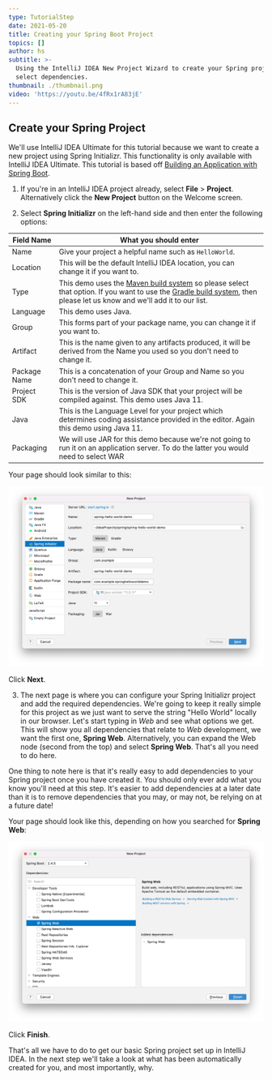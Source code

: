 ```yaml
---
type: TutorialStep
date: 2021-05-20
title: Creating your Spring Boot Project
topics: []
author: hs
subtitle: >-
  Using the IntelliJ IDEA New Project Wizard to create your Spring project and
  select dependencies.
thumbnail: ./thumbnail.png
video: 'https://youtu.be/4fRx1rA83jE'
---
```


## Create your Spring Project
We'll use IntelliJ IDEA Ultimate for this tutorial because we want to create a new project using Spring Initializr. This functionality is only available with IntelliJ IDEA Ultimate. This tutorial is based off [Building an Application with Spring Boot](https://spring.io/guides/gs/spring-boot/).

1) If you're in an IntelliJ IDEA project already, select **File** > **Project**. Alternatively click the **New Project** button on the Welcome screen.

2) Select **Spring Initializr** on the left-hand side and then enter the following options:

| Field Name      | What you should enter |
| ----------- | ----------- |
| Name        | Give your project a helpful name such as `HelloWorld`.       |
| Location    | This will be the default IntelliJ IDEA location, you can change it if you want to.   |
| Type        |  This demo uses the [Maven build system](https://maven.apache.org/what-is-maven.html) so please select that option. If you want to use the [Gradle build system](https://gradle.org/), then please let us know and we'll add it to our list.   |
| Language    | This demo uses Java. |
| Group    | This forms part of your package name, you can change it if you want to.  |
| Artifact    | This is the name given to any artifacts produced, it will be derived from the Name you used so you don't need to change it.  |
| Package Name    | This is a concatenation of your Group and Name so you don't need to change it.   |
| Project SDK    | This is the version of Java SDK that your project will be compiled against. This demo uses Java 11.   |
| Java    | This is the Language Level for your project which determines coding assistance provided in the editor. Again this demo using Java 11.   |
| Packaging    | We will use JAR for this demo because we're not going to run it on an application server. To do the latter you would need to select WAR |

Your page should look similar to this:

![New Spring Project Details](new-spring-project-details.png)

Click **Next**.

3) The next page is where you can configure your Spring Initializr project and add the required dependencies. We're going to keep it really simple for this project as we just want to serve the string "Hello World" locally in our browser. Let's start typing in _Web_ and see what options we get. This will show you all dependencies that relate to _Web_ development, we want the first one, **Spring Web**. Alternatively, you can expand the Web node (second from the top) and select **Spring Web**. That's all you need to do here.

One thing to note here is that it's really easy to add dependencies to your Spring project once you have created it. You should only ever add what you know you'll need at this step. It's easier to add dependencies at a later date than it is to remove dependencies that you may, or may not, be relying on at a future date!

Your page should look like this, depending on how you searched for **Spring Web**:

![New Spring Project Dependencies](new-spring-project-dependencies.png)

Click **Finish**.

That's all we have to do to get our basic Spring project set up in IntelliJ IDEA. In the next step we'll take a look at what has been automatically created for you, and most importantly, why.
